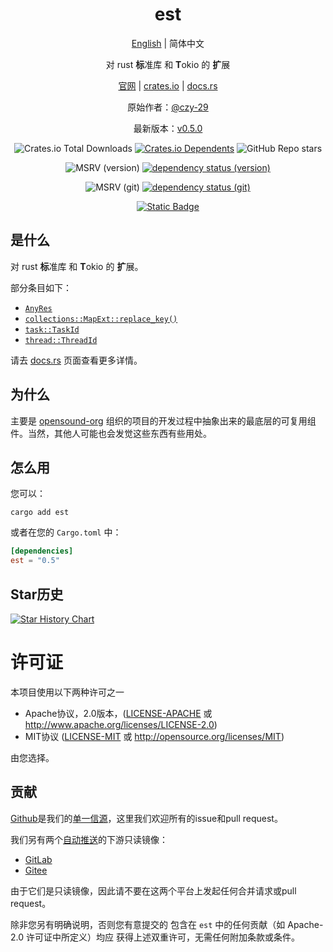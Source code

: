 <div align="center">

# est

[English](README.md) | 简体中文

对 rust **标**准库 和 **T**okio 的 **扩**展

[官网](https://opensound.run) | [crates.io](https://crates.io/crates/est) | [docs.rs](https://docs.rs/est/latest/est)

原始作者：[@czy-29](https://github.com/czy-29)

最新版本：[v0.5.0](https://github.com/opensound-org/est/releases/tag/v0.5.0)

![Crates.io Total Downloads](https://img.shields.io/crates/d/est)
[![Crates.io Dependents](https://img.shields.io/crates/dependents/est)](https://crates.io/crates/est/reverse_dependencies)
![GitHub Repo stars](https://img.shields.io/github/stars/opensound-org/est)

![MSRV (version)](https://img.shields.io/crates/msrv/est/0.5.0?label=v0.5.0-msrv)
[![dependency status (version)](https://deps.rs/crate/est/0.5.0/status.svg?subject=v0.5.0-deps)](https://deps.rs/crate/est/0.5.0)

![MSRV (git)](https://img.shields.io/badge/git--msrv-1.80.0-blue)
[![dependency status (git)](https://deps.rs/repo/github/opensound-org/est/status.svg?subject=git-deps)](https://deps.rs/repo/github/opensound-org/est)

[![Static Badge](https://img.shields.io/badge/build_with-Rust_1.83.0-dca282)](https://blog.rust-lang.org/2024/11/28/Rust-1.83.0.html)

</div>

## 是什么
对 rust **标**准库 和 **T**okio 的 **扩**展。

部分条目如下：
- [`AnyRes`](https://docs.rs/est/latest/est/result/type.AnyRes.html)
- [`collections::MapExt::replace_key()`](https://docs.rs/est/latest/est/collections/trait.MapExt.html#tymethod.replace_key)
- [`task::TaskId`](https://docs.rs/est/latest/est/task/struct.TaskId.html)
- [`thread::ThreadId`](https://docs.rs/est/latest/est/thread/struct.ThreadId.html)

请去 [docs.rs](https://docs.rs/est/latest/est) 页面查看更多详情。

## 为什么
主要是 [opensound-org](https://github.com/orgs/opensound-org/repositories) 组织的项目的开发过程中抽象出来的最底层的可复用组件。当然，其他人可能也会发觉这些东西有些用处。

## 怎么用
您可以：
```
cargo add est
```
或者在您的 `Cargo.toml` 中：
```toml
[dependencies]
est = "0.5"
```

## Star历史

[![Star History Chart](https://api.star-history.com/svg?repos=opensound-org/est&type=Date)](https://star-history.com/#opensound-org/est&Date)

# 许可证

本项目使用以下两种许可之一

 * Apache协议，2.0版本，([LICENSE-APACHE](LICENSE-APACHE) 或
   http://www.apache.org/licenses/LICENSE-2.0)
 * MIT协议 ([LICENSE-MIT](LICENSE-MIT) 或
   http://opensource.org/licenses/MIT)

由您选择。

## 贡献

[Github](https://github.com/opensound-org/est)是我们的[单一信源](https://en.wikipedia.org/wiki/Single_source_of_truth)，这里我们欢迎所有的issue和pull request。

我们另有两个[自动推送](.github/workflows/mirror.yml)的下游只读镜像：
- [GitLab](https://gitlab.com/opensound-org/est)
- [Gitee](https://gitee.com/opensound-org/est)

由于它们是只读镜像，因此请不要在这两个平台上发起任何合并请求或pull request。

除非您另有明确说明，否则您有意提交的
包含在 `est` 中的任何贡献（如 Apache-2.0 许可证中所定义）均应
获得上述双重许可，无需任何附加条款或条件。
